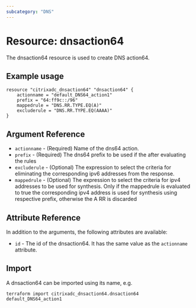 ```yaml
---
subcategory: "DNS"
---
```


# Resource: dnsaction64

The dnsaction64 resource is used to create DNS action64.


## Example usage

```hcl
resource "citrixadc_dnsaction64" "dnsaction64" {
	actionname = "default_DNS64_action1"
    prefix = "64:ff9c::/96"
    mappedrule = "DNS.RR.TYPE.EQ(A)"
    excluderule = "DNS.RR.TYPE.EQ(AAAA)"
}

```


## Argument Reference

* `actionname` - (Required) Name of the dns64 action.
* `prefix` - (Required) The dns64 prefix to be used if the after evaluating the rules
* `excluderule` - (Optional) The expression to select the criteria for eliminating the corresponding ipv6 addresses from the response.
* `mappedrule` - (Optional) The expression to select the criteria for ipv4 addresses to be used for synthesis.                       Only if the mappedrule is evaluated to true the corresponding ipv4 address is used for synthesis using respective prefix,                        otherwise the A RR is discarded


## Attribute Reference

In addition to the arguments, the following attributes are available:

* `id` - The id of the dnsaction64. It has the same value as the `actionname` attribute.


## Import

A dnsaction64 can be imported using its name, e.g.

```shell
terraform import citrixadc_dnsaction64.dnsaction64 default_DNS64_action1
```
